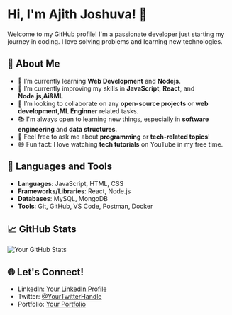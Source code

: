 # Hi, I'm Ajith Joshuva! 👋

Welcome to my GitHub profile! I'm a passionate developer just starting my journey in coding. I love solving problems and learning new technologies.

## 🚀 About Me

- 🔭 I’m currently learning **Web Development** and **Nodejs**.
- 🌱 I’m currently improving my skills in **JavaScript**, **React**, and **Node.js**,**Ai&ML**
- 🤔 I’m looking to collaborate on any **open-source projects** or **web development**,**ML Enginner** related tasks.
- 📚 I'm always open to learning new things, especially in **software engineering** and **data structures**.
- 💬 Feel free to ask me about **programming** or **tech-related topics**!
- 😄 Fun fact: I love watching **tech tutorials** on YouTube in my free time.

## 🔧 Languages and Tools

- **Languages**: JavaScript, HTML, CSS
- **Frameworks/Libraries**: React, Node.js
- **Databases**: MySQL, MongoDB
- **Tools**: Git, GitHub, VS Code, Postman, Docker

## 📈 GitHub Stats

![Your GitHub Stats](https://github-readme-stats.vercel.app/api?username=ajithjoshuva&show_icons=true&hide_title=true&count_private=true&theme=radical)

## 🌐 Let's Connect!

- LinkedIn: [Your LinkedIn Profile](https://www.linkedin.com/in/ajithjoshuva/)
- Twitter: [@YourTwitterHandle](https://twitter.com/yourhandle)
- Portfolio: [Your Portfolio](https://your-portfolio.com)
